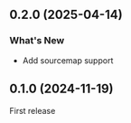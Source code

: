 ## 0.2.0 (2025-04-14)

### What's New

- Add sourcemap support

## 0.1.0 (2024-11-19)

First release
